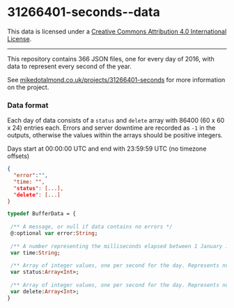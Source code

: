 # 31266401-seconds--data

This data is licensed under a [Creative Commons Attribution 4.0 International License](https://creativecommons.org/licenses/by/4.0/).


----

This repository contains 366 JSON files, one for every day of 2016, with data to represent every second of the year.

See [mikedotalmond.co.uk/projects/31266401-seconds](http://mikedotalmond.co.uk/projects/31266401-seconds) for more information on the project.


### Data format

Each day of data consists of a `status` and `delete` array with 86400 (60 x 60 x 24) entries each. Errors and server downtime are recorded as `-1` in the outputs, otherwise the values within the arrays should be positive integers.

Days start at 00:00:00 UTC and end with 23:59:59 UTC (no timezone offsets)

```json
{
  "error":"",
  "time: "",
  "status": [...],
  "delete": [...]
}
```

```haxe
typedef BufferData = {
 
 /** A message, or null if data contains no errors */
 @:optional var error:String;
 
 /** A number representing the milliseconds elapsed between 1 January 1970 00:00:00 UTC and the given date */
 var time:String;
 
 /** Array of integer values, one per second for the day. Represents number of status events recorded per-second */
 var status:Array<Int>;
 
 /** Array of integer values, one per second for the day. Represents number of delete events recorded per-second */
 var delete:Array<Int>;
}
```

